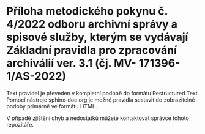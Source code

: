 # Příloha metodického pokynu č. 4/2022 odboru archivní správy a spisové služby, kterým se vydávají Základní pravidla pro zpracování archiválií ver. 3.1 (čj. MV- 171396-1/AS-2022)

Text pravidel je převeden v kompletní podobě do formátu Restructured Text. Pomocí nástroje sphinx-doc.org je možné pravidla sestavit do zobrazitelné podoby primárně ve formátu HTML.

V případě zjištění chyb a nedostatků můžete kontaktovat správce tohoto repozitáře.

